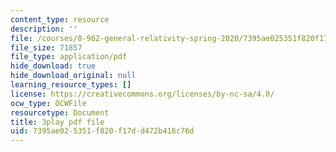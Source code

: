 ```yaml
---
content_type: resource
description: ''
file: /courses/8-962-general-relativity-spring-2020/7395ae025351f820f17dd472b416c76d_9lIgAPvppk0.pdf
file_size: 71857
file_type: application/pdf
hide_download: true
hide_download_original: null
learning_resource_types: []
license: https://creativecommons.org/licenses/by-nc-sa/4.0/
ocw_type: OCWFile
resourcetype: Document
title: 3play pdf file
uid: 7395ae02-5351-f820-f17d-d472b416c76d
---
```

